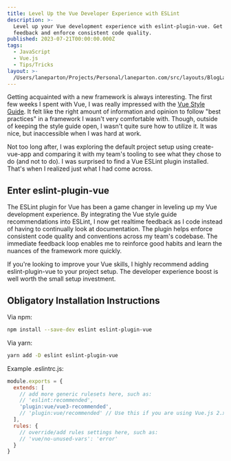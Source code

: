 ```yaml
---
title: Level Up the Vue Developer Experience with ESLint
description: >-
  Level up your Vue development experience with eslint-plugin-vue. Get real-time
  feedback and enforce consistent code quality.
published: 2023-07-21T00:00:00.000Z
tags:
  - JavaScript
  - Vue.js
  - Tips/Tricks
layout: >-
  /Users/laneparton/Projects/Personal/laneparton.com/src/layouts/BlogLayout.astro
---
```


Getting acquainted with a new framework is always interesting. The first few weeks I spent with Vue, I was really impressed with the [Vue Style Guide](https://vuejs.org/style-guide/). It felt like the right amount of information and opinion to follow "best practices" in a framework I wasn't very comfortable with. Though, outside of keeping the style guide open, I wasn't quite sure how to utilize it. It was nice, but inaccessible when I was hard at work.

Not too long after, I was exploring the default project setup using create-vue-app and comparing it with my team's tooling to see what they chose to do (and not to do). I was surprised to find a Vue ESLint plugin installed. That's when I realized just what I had come across.

## Enter eslint-plugin-vue
The ESLint plugin for Vue has been a game changer in leveling up my Vue development experience. By integrating the Vue style guide recommendations into ESLint, I now get realtime feedback as I code instead of having to continually look at documentation. The plugin helps enforce consistent code quality and conventions across my team's codebase. The immediate feedback loop enables me to reinforce good habits and learn the nuances of the framework more quickly.

If you're looking to improve your Vue skills, I highly recommend adding eslint-plugin-vue to your project setup. The developer experience boost is well worth the small setup investment.

## Obligatory Installation Instructions
Via npm:
```bash
npm install --save-dev eslint eslint-plugin-vue
```

Via yarn:
```bash
yarn add -D eslint eslint-plugin-vue
```

Example .eslintrc.js:

```js [.eslintrc.cjs]
module.exports = {
  extends: [
    // add more generic rulesets here, such as:
    // 'eslint:recommended',
    'plugin:vue/vue3-recommended',
    // 'plugin:vue/recommended' // Use this if you are using Vue.js 2.x.
  ],
  rules: {
    // override/add rules settings here, such as:
    // 'vue/no-unused-vars': 'error'
  }
}
```
